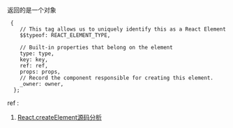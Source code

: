 #
返回的是一个对象
```
 {
    // This tag allows us to uniquely identify this as a React Element
    $$typeof: REACT_ELEMENT_TYPE,

    // Built-in properties that belong on the element
    type: type,
    key: key,
    ref: ref,
    props: props,
    // Record the component responsible for creating this element.
    _owner: owner,
  };

```

ref : 
1. [React.createElement源码分析](https://juejin.im/post/5dd0001cf265da0ba5279c2e)